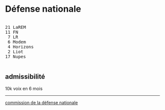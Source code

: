 Défense nationale
=================


<pre class="composition">

21 LaREM
11 FN
 7 LR
 6 Modem
 4 Horizons
 2 Liot
17 Nupes

</pre>


admissibilité
-------------

10k voix en 6 mois


<hr class="separator">

[commission de la défense nationale][officiel]



[officiel]: https://www.assemblee-nationale.fr/dyn/16/organes/commissions-permanentes/defense/composition
